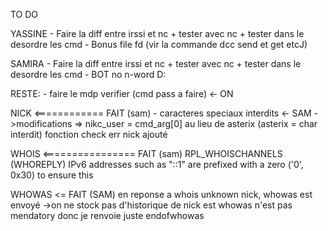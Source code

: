 TO DO

YASSINE
    - Faire la diff entre irssi et nc + tester avec nc + tester dans le desordre  les cmd
    - Bonus file fd (vir la commande dcc send et get etcJ)

SAMIRA
    - Faire la diff entre irssi et nc + tester avec nc + tester dans le desordre les cmd
    -   BOT
            no n-word D:

RESTE:
    - faire le mdp verifier (cmd pass a faire) <- ON 

NICK <============ FAIT (sam)
    - caracteres speciaux interdits <- SAM
    ->modifications => nikc_user = cmd_arg[0] au lieu de asterix (asterix = char interdit)
     fonction check err nick ajouté

WHOIS <================ FAIT (sam)
 RPL_WHOISCHANNELS 
 (WHOREPLY) IPv6 addresses such as "::1" are prefixed with a zero ('0', 0x30) to ensure this 

WHOWAS <= FAIT (SAM)
en reponse a whois unknown nick, whowas est envoyé
 ->on ne stock pas d'historique de nick est whowas n'est pas mendatory
    donc je renvoie juste endofwhowas
